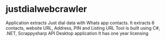 # justdialwebcrawler
Application extracts Just dial data with Whats app contacts. 
It extracts 6 contacts, website URL, Address, PIN and Listing URL
Tool is built using C#, .NET, Scrappysharp API
Desktop application 
It has one year licensing
